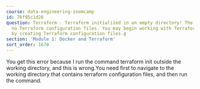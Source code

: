 ```yaml
---
course: data-engineering-zoomcamp
id: 76f95c1d28
question: Terraform - Terraform initialized in an empty directory! The directory has
  no Terraform configuration files. You may begin working with Terraform immediately
  by creating Terraform configuration files.g
section: 'Module 1: Docker and Terraform'
sort_order: 1670
---
```


You get this error because I run the command terraform init outside the working directory, and this is wrong.You need first to navigate to the working directory that contains terraform configuration files, and then run the command.

